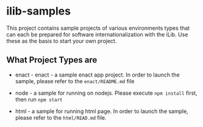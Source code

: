 # ilib-samples

This project contains sample projects of various environments types that can each be prepared for software internationalization with the iLib. Use these as the basis to start your own project. 

## What Project Types are 

- enact - enact - a sample enact app project. In order to launch the sample, please refer to the `enact/README.md` file

- node - a sample for running on nodejs. Please execute `npm install` first, then run `npm start`

- html -  a sample for running html page. In order to launch the sample, please refer to the `html/READ.md` file.